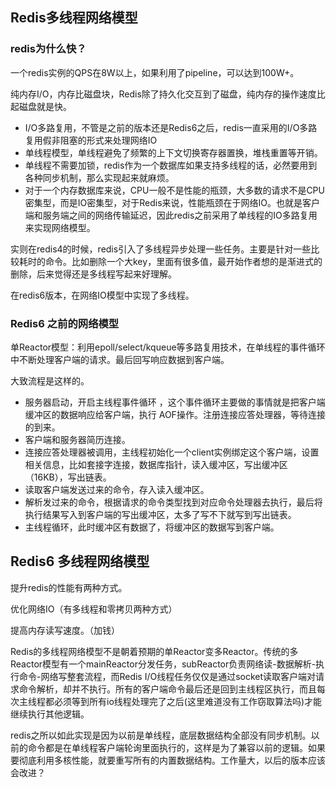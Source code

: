 ## Redis多线程网络模型

### redis为什么快？

一个redis实例的QPS在8W以上，如果利用了pipeline，可以达到100W+。

纯内存I/O，内存比磁盘块，Redis除了持久化交互到了磁盘，纯内存的操作速度比起磁盘就是快。

- I/O多路复用，不管是之前的版本还是Redis6之后，redis一直采用的I/O多路复用假非阻塞的形式来处理网络IO
- 单线程模型，单线程避免了频繁的上下文切换寄存器置换，堆栈重置等开销。
- 单线程不需要加锁，redis作为一个数据库如果支持多线程的话，必然要用到各种同步机制，那么实现起来就麻烦。
- 对于一个内存数据库来说，CPU一般不是性能的瓶颈，大多数的请求不是CPU密集型，而是IO密集型，对于Redis来说，性能瓶颈在于网络IO。也就是客户端和服务端之间的网络传输延迟，因此redis之前采用了单线程的IO多路复用来实现网络模型。

实则在redis4的时候，redis引入了多线程异步处理一些任务。主要是针对一些比较耗时的命令。比如删除一个大key，里面有很多值，最开始作者想的是渐进式的删除，后来觉得还是多线程写起来好理解。

在redis6版本，在网络IO模型中实现了多线程。

### Redis6 之前的网络模型

单Reactor模型：利用epoll/select/kqueue等多路复用技术，在单线程的事件循环中不断处理客户端的请求。最后回写响应数据到客户端。

大致流程是这样的。

- 服务器启动，开启主线程事件循环 ，这个事件循环主要做的事情就是把客户端缓冲区的数据响应给客户端，执行 AOF操作。注册连接应答处理器，等待连接的到来。
- 客户端和服务器简历连接。
- 连接应答处理器被调用，主线程初始化一个client实例绑定这个客户端，设置相关信息，比如套接字连接，数据库指针，读入缓冲区，写出缓冲区（16KB），写出链表。
- 读取客户端发送过来的命令，存入读入缓冲区。
- 解析发过来的命令，根据请求的命令类型找到对应命令处理器去执行，最后将执行结果写入到客户端的写出缓冲区，太多了写不下就写到写出链表。
- 主线程循环，此时缓冲区有数据了，将缓冲区的数据写到客户端。

## Redis6 多线程网络模型

提升redis的性能有两种方式。

优化网络IO（有多线程和零拷贝两种方式）

提高内存读写速度。（加钱）

Redis的多线程网络模型不是朝着预期的单Reactor变多Reactor。传统的多Reactor模型有一个mainReactor分发任务，subReactor负责网络读-数据解析-执行命令-网络写整套流程，而Redis I/O线程任务仅仅是通过socket读取客户端对请求命令解析，却并不执行。所有的客户端命令最后还是回到主线程区执行，而且每次主线程都必须等到所有io线程处理完了之后(这里难道没有工作窃取算法吗)才能继续执行其他逻辑。

redis之所以如此实现是因为以前是单线程，底层数据结构全部没有同步机制。以前的命令都是在单线程客户端轮询里面执行的，这样是为了兼容以前的逻辑。如果要彻底利用多核性能，就要重写所有的内置数据结构。工作量大，以后的版本应该会改进？